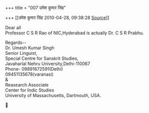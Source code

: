 +++
title = "007 उमेश कुमार सिंह"

+++
[[उमेश कुमार सिंह	2010-04-28, 09:38:28 [Source](https://groups.google.com/g/bvparishat/c/Uldod9zSn5I)]]



Dear all  
Professor C S R Rao of NIC,Hyderabad is actually Dr. C S R Prabhu.

  
Regards--  
Dr. Umesh Kumar Singh  
Senior Linguist,  
Special Centre for Sanskrit Studies,  
Javaharlal Nehru University,Delhi-110067  
Phone- 09891672591(Delhi)  
09451135678(varanasi)  
&  
Reasearch Associate  
Center for Indic Studies  
University of Massachusetts, Dartmouth, USA.



